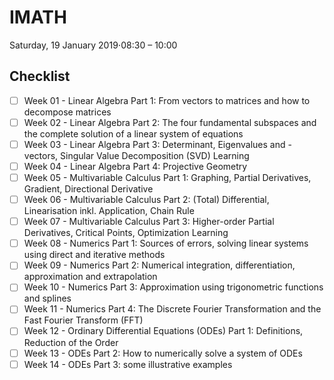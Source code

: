 # IMATH
Saturday, 19 January 2019⋅08:30 – 10:00

## Checklist
* [ ] Week 01 - Linear Algebra Part 1: From vectors to matrices and how to decompose matrices
* [ ] Week 02 - Linear Algebra Part 2: The four fundamental subspaces and the complete solution of a linear system of equations
* [ ] Week 03 - Linear Algebra Part 3: Determinant, Eigenvalues and -vectors, Singular Value Decomposition (SVD) Learning
* [ ] Week 04 - Linear Algebra Part 4: Projective Geometry
* [ ] Week 05 - Multivariable Calculus Part 1: Graphing, Partial Derivatives, Gradient, Directional Derivative
* [ ] Week 06 - Multivariable Calculus Part 2: (Total) Differential, Linearisation inkl. Application, Chain Rule
* [ ] Week 07 - Multivariable Calculus Part 3: Higher-order Partial Derivatives, Critical Points, Optimization Learning
* [ ] Week 08 - Numerics Part 1: Sources of errors, solving linear systems using direct and iterative methods
* [ ] Week 09 - Numerics Part 2: Numerical integration, differentiation, approximation and extrapolation
* [ ] Week 10 - Numerics Part 3: Approximation using trigonometric functions and splines
* [ ] Week 11 - Numerics Part 4: The Discrete Fourier Transformation and the Fast Fourier Transform (FFT)
* [ ] Week 12 - Ordinary Differential Equations (ODEs) Part 1: Definitions, Reduction of the Order
* [ ] Week 13 - ODEs Part 2: How to numerically solve a system of ODEs
* [ ] Week 14 - ODEs Part 3: some illustrative examples
